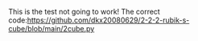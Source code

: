 This is the test not going to work!
The correct code:https://github.com/dkx20080629/2-2-2-rubik-s-cube/blob/main/2cube.py
